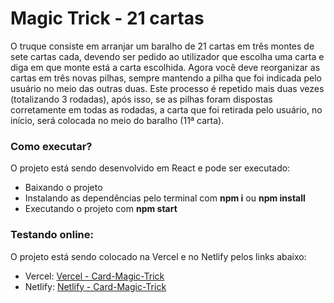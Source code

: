 # Magic Trick - 21 cartas

O truque consiste em arranjar um baralho de 21 cartas em três montes de sete cartas cada, devendo ser pedido ao utilizador que escolha uma carta e diga em que monte está a carta escolhida. Agora você deve reorganizar as cartas em três novas pilhas, sempre mantendo a pilha que foi indicada pelo usuário no meio das outras duas. Este processo é repetido mais duas vezes (totalizando 3 rodadas), após isso, se as pilhas foram dispostas corretamente em todas as rodadas, a carta que foi retirada pelo usuário, no início, será colocada no meio do baralho (11ª carta).


### Como executar?
O projeto está sendo desenvolvido em React e pode ser executado:
 - Baixando o projeto
 - Instalando as dependências pelo terminal com **npm i** ou **npm install**
 - Executando o projeto com **npm start**

### Testando online:
O projeto está sendo colocado na Vercel e no Netlify pelos links abaixo:
 - Vercel: [Vercel - Card-Magic-Trick](https://card-magic-trick.vercel.app/)
 - Netlify: [Netlify - Card-Magic-Trick](https://card-magic-trick.netlify.app/)
